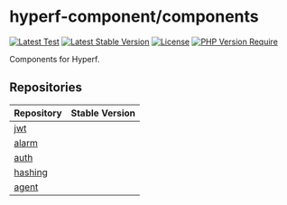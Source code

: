# hyperf-component/components

[![Latest Test](https://github.com/hyperf-component/components/workflows/tests/badge.svg)](https://github.com/hyperf-component/components/actions) [![Latest Stable Version](https://poser.pugx.org/hyperf-component/components/v)](https://packagist.org/packages/hyperf-component/components) [![License](https://poser.pugx.org/hyperf-component/components/license)](https://packagist.org/packages/hyperf-component/components) [![PHP Version Require](https://poser.pugx.org/hyperf-component/components/require/php)](https://packagist.org/packages/hyperf-component/components)

Components for Hyperf.

## Repositories

| Repository                                             | Stable Version |
| ------------------------------------------------------ | -------------- |
| [jwt](https://github.com/hyperf-component/jwt)         |                |  |  |  |
| [alarm](https://github.com/hyperf-component/alarm)     |                |  |  |  |
| [auth](https://github.com/hyperf-component/auth)       |                |  |  |  |
| [hashing](https://github.com/hyperf-component/hashing) |                |  |  |  |
| [agent](https://github.com/hyperf-component/agent)     |                |  |  |  |


